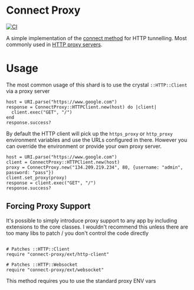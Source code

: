# Connect Proxy

[![CI](https://github.com/spider-gazelle/connect-proxy/actions/workflows/ci.yml/badge.svg)](https://github.com/spider-gazelle/connect-proxy/actions/workflows/ci.yml)

A simple implementation of the [connect method](https://en.wikipedia.org/wiki/HTTP_tunnel#HTTP_CONNECT_method) for HTTP tunnelling.
Most commonly used in [HTTP proxy servers](https://en.wikipedia.org/wiki/Proxy_server#Web_proxy_servers).

# Usage

The most common usage of this shard is to use the crystal `::HTTP::Client` via a proxy server

```crystal
host = URI.parse("https://www.google.com")
response = ConnectProxy::HTTPClient.new(host) do |client|
  client.exec("GET", "/")
end
response.success?
```

By default the HTTP client will pick up the `https_proxy` or `http_proxy` environment variables and use the URLs configured in there.
However you can override the environment or provide your own proxy server.

```crystal
host = URI.parse("https://www.google.com")
client = ConnectProxy::HTTPClient.new(host)
proxy = ConnectProxy.new("134.209.219.234", 80, {username: "admin", password: "pass"})
client.set_proxy(proxy)
response = client.exec("GET", "/")
response.success?
```

## Forcing Proxy Support

It's possible to simply introduce proxy support to any app by including extensions to the core classes.
I wouldn't recommend this unless there are too many libs to patch / you don't control the code directly

```crystal

# Patches ::HTTP::Client
require "connect-proxy/ext/http-client"

# Patches ::HTTP::Websocket
require "connect-proxy/ext/websocket"

```

This method requires you to use the standard proxy ENV vars
